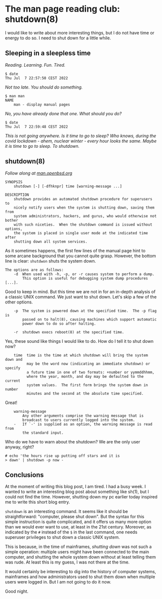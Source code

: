 # The man page reading club: shutdown(8)

I would like to write about more interesting things, but I do not have
time or energy to do so. I need to shut down for a little while.

## Sleeping in a sleepless time

*Reading. Learning. Fun. Tired.*

```
$ date 
Thu Jul  7 22:57:50 CEST 2022
```

*Not too late. You should do something.*

```
$ man man
NAME
	man - display manual pages
```

*No, you have already done that one. What should you do?*

```
$ date
Thu Jul  7 22:59:48 CEST 2022
```

*This is not going anywhere. Is it time to go to sleep? Who knows,
during the covid lockdown - ahem, nuclear winter - every hour looks the same.
Maybe it is time to go to sleep. To shutdown.*

## shutdown(8)

*Follow along at [man.openbsd.org](https://man.openbsd.org/OpenBSD-7.1/shutdown)*

```
SYNOPSIS
	shutdown [-] [-dfhknpr] time [warning-message ...]

DESCRIPTION
	shutdown provides an automated shutdown procedure for superusers to
	nicely notify users when the system is shutting down, saving them from
	system administrators, hackers, and gurus, who would otherwise not bother
	with such niceties.  When the shutdown command is issued without options,
	the system is placed in single user mode at the indicated time after
	shutting down all system services.
```

As it sometimes happens, the first few lines of the manual page hint to some
arcane background that you cannot quite grasp. However, the bottom line is
clear: `shutdwon` shuts the system down.

```
The options are as follows:
	-d	When used with -h, -p, or -r causes system to perform a dump.
		This option is useful for debugging system dump procedures [...].
```

Good to keep in mind. But this time we are not in for an in-depth analysis of
a classic UNIX command. We just want to shut down. Let's skip a few of the
other options.

```
	-p	The system is powered down at the specified time.  The -p flag is
		passed on to halt(8), causing machines which support automatic
		power down to do so after halting.

	-r	shutdown execs reboot(8) at the specified time.
```

Yes, these sound like things I would like to do. How do I tell it to
shut down now?

```
	time  time is the time at which shutdown will bring the system down and
	      may be the word now (indicating an immediate shutdown) or specify
	      a future time in one of two formats: +number or yymmddhhmm,
	      where the year, month, and day may be defaulted to the current
	      system values.  The first form brings the system down in number
	      minutes and the second at the absolute time specified.
```

Great!

```
	warning-message
		Any other arguments comprise the warning message that is
		broadcast to users currently logged into the system.
	-	If `-' is supplied as an option, the warning message is read from
		the standard input.
```

Who do we have to warn about the shutdown? We are the only user anyway, right?

```
# echo 'the hours rise up putting off stars and it is
> dawn' | shutdown -p now -
```

## Conclusions

At the moment of writing this blog post, I am tired. I had a busy week.
I wanted to write an interesting blog post about something like
sh(1), but I could not find the time. However, shutting down my pc earlier
today inspired me to write this short blog entry.

`shutdown` is an interesting command. It seems like it should be
straightforward: "computer, please shut down". But the syntax for this
simple instruction is quite complicated, and it offers us many more option
than we would ever want to use, at least in the 21st century. Moreover, as
indicated by the `#` instead of the `$` in the last command, one needs
superuser privileges to shut down a classic UNIX system.

This is because, in the time of mainframes, *shutting down* was not such a
simple operation: multiple users might have been connected to the main
computer, and shutting the whole system down without at least telling them
was rude. At least this is my guess, I was not there at the time.

It would certainly be interesting to dig into the history of computer systems,
mainframes and how administrators used to shut them down when multiple users
were logged in. But I am not going to do it now.

Good night.
